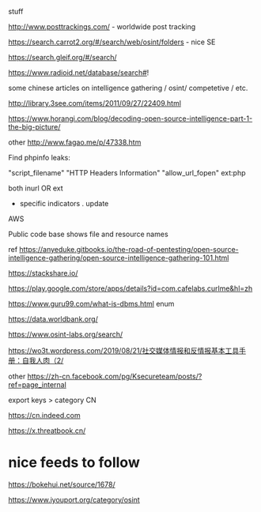 stuff 

http://www.posttrackings.com/ - worldwide post tracking 

https://search.carrot2.org/#/search/web/osint/folders  - nice SE

https://search.gleif.org/#/search/

https://www.radioid.net/database/search#! 



some chinese articles on intelligence gathering / osint/ competetive / etc. 

http://library.3see.com/items/2011/09/27/22409.html 

https://www.horangi.com/blog/decoding-open-source-intelligence-part-1-the-big-picture/ 


other 
http://www.fagao.me/p/47338.htm 


Find phpinfo leaks:

 "script_filename" "HTTP Headers Information" "allow_url_fopen" ext:php  
 
 both inurl OR ext 
 - specific indicators . update 
 


AWS

Public code base shows file and resource names 

ref https://anyeduke.gitbooks.io/the-road-of-pentesting/open-source-intelligence-gathering/open-source-intelligence-gathering-101.html 


https://stackshare.io/ 

https://play.google.com/store/apps/details?id=com.cafelabs.curlme&hl=zh 

https://www.guru99.com/what-is-dbms.html enum 

https://data.worldbank.org/

https://www.osint-labs.org/search/ 

https://wo3t.wordpress.com/2019/08/21/社交媒体情报和反情报基本工具手册：自我人肉（2/

other 
https://zh-cn.facebook.com/pg/Ksecureteam/posts/?ref=page_internal 

export keys > category CN 

https://cn.indeed.com

https://x.threatbook.cn/


# nice feeds to follow 
https://bokehui.net/source/1678/ 

https://www.iyouport.org/category/osint


